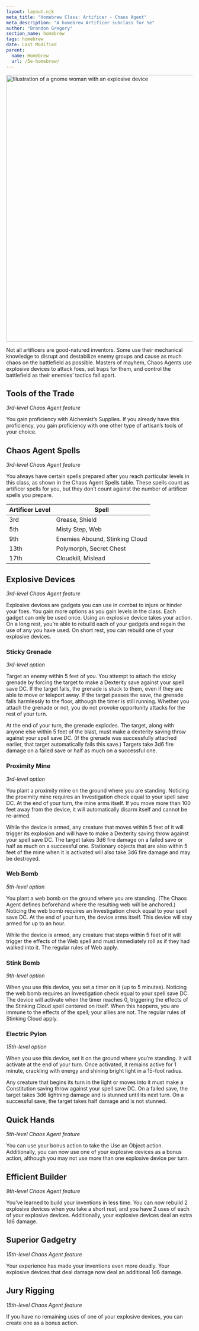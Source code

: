 ```yaml
---
layout: layout.njk
meta_title: "Homebrew Class: Artificer - Chaos Agent"
meta_description: "A homebrew Artificer subclass for 5e"
author: "Brandon Gregory"
section_name: homebrew
tags: homebrew
date: Last Modified
parent:
  name: Homebrew
  url: /5e-homebrew/
---
```


<img
  src="/images/Artificer-Chaos-Agent-Muted.webp"
  srcset="/images/Artificer - Chaos Agent - Muted - 720.webp 720w,
          /images/Artificer-Chaos-Agent-Muted.webp 1536w"
  sizes="(min-width: 768px) 768px,360px"
  alt="Illustration of a gnome woman with an explosive device"
  class="hero"
  height="720" width="720" />

Not all artificers are good-natured inventors. Some use their mechanical knowledge to disrupt and destabilize enemy groups and cause as much chaos on the battlefield as possible. Masters of mayhem, Chaos Agents use explosive devices to attack foes, set traps for them, and control the battlefield as their enemies’ tactics fall apart. 

## Tools of the Trade

_3rd-level Chaos Agent feature_

You gain proficiency with Alchemist’s Supplies. If you already have this proficiency, you gain proficiency with one other type of artisan’s tools of your choice.

## Chaos Agent Spells

_3rd-level Chaos Agent feature_

You always have certain spells prepared after you reach particular levels in this class, as shown in the Chaos Agent Spells table. These spells count as artificer spells for you, but they don’t count against the number of artificer spells you prepare.

|Artificer Level|Spell|
|---------------|-----|
|3rd			|Grease, Shield|
|5th			|Misty Step, Web|
|9th			|Enemies Abound, Stinking Cloud|
|13th			|Polymorph, Secret Chest|
|17th			|Cloudkill, Mislead|

## Explosive Devices

_3rd-level Chaos Agent feature_

Explosive devices are gadgets you can use in combat to injure or hinder your foes. You gain more options as you gain levels in the class. Each gadget can only be used once. Using an explosive device takes your action. On a long rest, you’re able to rebuild each of your gadgets and regain the use of any you have used. On short rest, you can rebuild one of your explosive devices.

### Sticky Grenade

_3rd-level option_

Target an enemy within 5 feet of you. You attempt to attach the sticky grenade by forcing the target to make a Dexterity save against your spell save DC. If the target fails, the grenade is stuck to them, even if they are able to move or teleport away. If the target passes the save, the grenade falls harmlessly to the floor, although the timer is still running. Whether you attach the grenade or not, you do not provoke opportunity attacks for the rest of your turn.

At the end of your turn, the grenade explodes. The target, along with anyone else within 5 feet of the blast, must make a dexterity saving throw against your spell save DC. (If the grenade was successfully attached earlier, that target automatically fails this save.) Targets take 3d6 fire damage on a failed save or half as much on a successful one.

### Proximity Mine

_3rd-level option_

You plant a proximity mine on the ground where you are standing. Noticing the proximity mine requires an Investigation check equal to your spell save DC. At the end of your turn, the mine arms itself. If you move more than 100 feet away from the device, it will automatically disarm itself and cannot be re-armed.

While the device is armed, any creature that moves within 5 feet of it will trigger its explosion and will have to make a Dexterity saving throw against your spell save DC. The target takes 3d6 fire damage on a failed save or half as much on a successful one. Stationary objects that are also within 5 feet of the mine when it is activated will also take 3d6 fire damage and may be destroyed.

### Web Bomb

_5th-level option_

You plant a web bomb on the ground where you are standing. (The Chaos Agent defines beforehand where the resulting web will be anchored.) Noticing the web bomb requires an Investigation check equal to your spell save DC. At the end of your turn, the device arms itself. This device will stay armed for up to an hour.

While the device is armed, any creature that steps within 5 feet of it will trigger the effects of the Web spell and must immediately roll as if they had walked into it. The regular rules of Web apply.

### Stink Bomb

_9th-level option_

When you use this device, you set a timer on it (up to 5 minutes). Noticing the web bomb requires an Investigation check equal to your spell save DC. The device will activate when the timer reaches 0, triggering the effects of the  Stinking Cloud spell centered on itself. When this happens, you are immune to the effects of the spell; your allies are not. The regular rules of Stinking Cloud apply.

### Electric Pylon

_15th-level option_

When you use this device, set it on the ground where you’re standing. It will activate at the end of your turn. Once activated, it remains active for 1 minute, crackling with energy and shining bright light in a 15-foot radius.

Any creature that begins its turn in the light or moves into it must make a Constitution saving throw against your spell save DC. On a failed save, the target takes 3d6 lightning damage and is stunned until its next turn. On a successful save, the target takes half damage and is not stunned.

## Quick Hands

_5th-level Chaos Agent feature_

You can use your bonus action to take the Use an Object action. Additionally, you can now use one of your explosive devices as a bonus action, although you may not use more than one explosive device per turn.

## Efficient Builder

_9th-level Chaos Agent feature_

You’ve learned to build your inventions in less time. You can now rebuild 2 explosive devices when you take a short rest, and you have 2 uses of each of your explosive devices. Additionally, your explosive devices deal an extra 1d6 damage.

## Superior Gadgetry

_15th-level Chaos Agent feature_

Your experience has made your inventions even more deadly. Your explosive devices that deal damage now deal an additional 1d6 damage.

## Jury Rigging

_15th-level Chaos Agent feature_

If you have no remaining uses of one of your explosive devices, you can create one as a bonus action.

